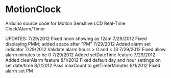 MotionClock
===========

Arduino source code for Motion Sensitive LCD Real-Time Clock/Alarm/Timer

UPDATES:
7/29/2012 Fixed noon showing as 12am
7/29/2012 Fixed displaying PMM; added space after "PM"
7/29/2012 Added alarm set indicator
7/29/2012 Validate alarm hours > 0 and < 13
7/29/2012 Fixed allow alarm minutes to be 0
7/29/2012 Added setDateTime feature
7/29/2012 Added clearAlarm feature
8/1/2012 Fixed default day and hour settings on set date/time
8/1/2012 Pass maxCount to getTimerMinutes
8/1/2012 Fixed alarm set PM